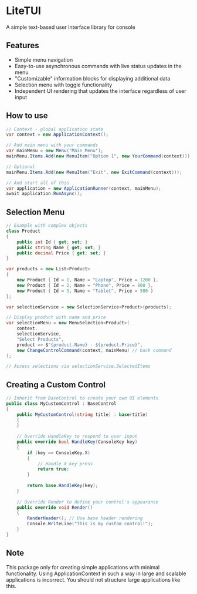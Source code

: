 # LiteTUI

A simple text-based user interface library for console
## Features

* Simple menu navigation
* Easy-to-use asynchronous commands with live status updates in the menu
* "Customizable" information blocks for displaying additional data
* Selection menu with toggle functionality
* Independent UI rendering that updates the interface regardless of user input


## How to use

```csharp
// Context - global application state
var context = new ApplicationContext();

// Add main menu with your commands
var mainMenu = new Menu("Main Menu");
mainMenu.Items.Add(new MenuItem("Option 1", new YourCommand(context)));

// Optional
mainMenu.Items.Add(new MenuItem("Exit", new ExitCommand(context)));

// And start all of this
var application = new ApplicationRunner(context, mainMenu);
await application.RunAsync();
```

## Selection Menu

```csharp
// Example with complex objects
class Product
{
    public int Id { get; set; }
    public string Name { get; set; }
    public decimal Price { get; set; }
}

var products = new List<Product> 
{
    new Product { Id = 1, Name = "Laptop", Price = 1200 },
    new Product { Id = 2, Name = "Phone", Price = 800 },
    new Product { Id = 3, Name = "Tablet", Price = 500 }
};

var selectionService = new SelectionService<Product>(products);

// Display product with name and price
var selectionMenu = new MenuSelection<Product>(
    context,
    selectionService,
    "Select Products",
    product => $"{product.Name} - ${product.Price}",
    new ChangeControlCommand(context, mainMenu) // back command
);

// Access selections via selectionService.SelectedItems
```

## Creating a Custom Control

```csharp
// Inherit from BaseControl to create your own UI elements
public class MyCustomControl : BaseControl
{
    public MyCustomControl(string title) : base(title)
    {
    }
    
    // Override HandleKey to respond to user input
    public override bool HandleKey(ConsoleKey key)
    {
        if (key == ConsoleKey.X)
        {
            // Handle X key press
            return true;
        }
        
        return base.HandleKey(key);
    }
    
    // Override Render to define your control's appearance
    public override void Render()
    {
        RenderHeader(); // Use base header rendering
        Console.WriteLine("This is my custom control!");
    }
}
```

## Note

This package only for creating simple applications with minimal functionality. Using ApplicationContext in such a way in large and scalable applications is incorrect. You should not structure large applications like this. 